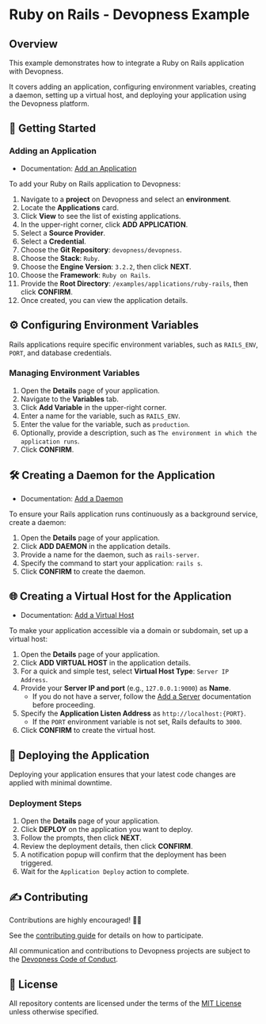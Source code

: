 # Ruby on Rails - Devopness Example

## Overview

This example demonstrates how to integrate a Ruby on Rails application with Devopness.

It covers adding an application, configuring environment variables, creating a daemon, setting up a virtual host, and deploying your application using the Devopness platform.

## 🚀 Getting Started

### Adding an Application

- Documentation: [Add an Application](https://www.devopness.com/docs/applications/add-application/)

To add your Ruby on Rails application to Devopness:

1. Navigate to a **project** on Devopness and select an **environment**.
2. Locate the **Applications** card.
3. Click **View** to see the list of existing applications.
4. In the upper-right corner, click **ADD APPLICATION**.
5. Select a **Source Provider**.
6. Select a **Credential**.
7. Choose the **Git Repository**: `devopness/devopness`.
8. Choose the **Stack**: `Ruby`.
9. Choose the **Engine Version**: `3.2.2`, then click **NEXT**.
10. Choose the **Framework**: `Ruby on Rails`.
11. Provide the **Root Directory**: `/examples/applications/ruby-rails`, then click **CONFIRM**.
12. Once created, you can view the application details.

## ⚙️ Configuring Environment Variables

Rails applications require specific environment variables, such as `RAILS_ENV`, `PORT`, and database credentials.

### Managing Environment Variables

1. Open the **Details** page of your application.
2. Navigate to the **Variables** tab.
3. Click **Add Variable** in the upper-right corner.
4. Enter a name for the variable, such as `RAILS_ENV`.
5. Enter the value for the variable, such as `production`.
6. Optionally, provide a description, such as `The environment in which the application runs`.
7. Click **CONFIRM**.

## 🛠️ Creating a Daemon for the Application

- Documentation: [Add a Daemon](https://www.devopness.com/docs/daemons/add-daemon)

To ensure your Rails application runs continuously as a background service, create a daemon:

1. Open the **Details** page of your application.
2. Click **ADD DAEMON** in the application details.
3. Provide a name for the daemon, such as `rails-server`.
4. Specify the command to start your application: `rails s`.
5. Click **CONFIRM** to create the daemon.

## 🌐 Creating a Virtual Host for the Application

- Documentation: [Add a Virtual Host](https://www.devopness.com/docs/virtual-hosts/add-virtual-host)

To make your application accessible via a domain or subdomain, set up a virtual host:

1. Open the **Details** page of your application.
2. Click **ADD VIRTUAL HOST** in the application details.
3. For a quick and simple test, select **Virtual Host Type**: `Server IP Address`.
4. Provide your **Server IP and port** (e.g., `127.0.0.1:9000`) as **Name**.
   - If you do not have a server, follow the [Add a Server](https://www.devopness.com/docs/servers/add-server) documentation before proceeding.
5. Specify the **Application Listen Address** as `http://localhost:{PORT}`.
   - If the `PORT` environment variable is not set, Rails defaults to `3000`.
6. Click **CONFIRM** to create the virtual host.

## 🚢 Deploying the Application

Deploying your application ensures that your latest code changes are applied with minimal downtime.

### Deployment Steps

1. Open the **Details** page of your application.
2. Click **DEPLOY** on the application you want to deploy.
3. Follow the prompts, then click **NEXT**.
4. Review the deployment details, then click **CONFIRM**.
5. A notification popup will confirm that the deployment has been triggered.
6. Wait for the `Application Deploy` action to complete.

## ✍️ Contributing

Contributions are highly encouraged! 🙏👊

See the [contributing guide](../../../CONTRIBUTING.md) for details on how to participate.

All communication and contributions to Devopness projects are subject to the [Devopness Code of Conduct](../../../CODE_OF_CONDUCT.md).

## 📜 License

All repository contents are licensed under the terms of the [MIT License](../../../LICENSE) unless otherwise specified.
